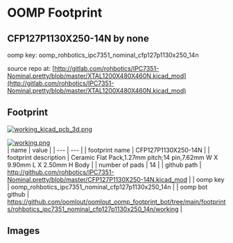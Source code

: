 # OOMP Footprint  
## CFP127P1130X250-14N  by none  
  
oomp key: oomp_rohbotics_ipc7351_nominal_cfp127p1130x250_14n  
  
source repo at: [http://gitlab.com/rohbotics/IPC7351-Nominal.pretty/blob/master/XTAL1200X480X460N.kicad_mod](http://gitlab.com/rohbotics/IPC7351-Nominal.pretty/blob/master/XTAL1200X480X460N.kicad_mod)  
## Footprint  
  
[![working_kicad_pcb_3d.png](working_kicad_pcb_3d_600.png)](working_kicad_pcb_3d.png)  
  
[![working.png](working_600.png)](working.png)  
| name | value | 
| --- | --- | 
| footprint name | CFP127P1130X250-14N | 
| footprint description | Ceramic Flat Pack,1.27mm pitch;14 pin,7.62mm W X 9.90mm L X 2.50mm H Body | 
| number of pads | 14 | 
| github path | http://github.com/rohbotics/IPC7351-Nominal.pretty/blob/master/CFP127P1130X250-14N.kicad_mod | 
| oomp key | oomp_rohbotics_ipc7351_nominal_cfp127p1130x250_14n | 
| oomp bot github | https://github.com/oomlout/oomlout_oomp_footprint_bot/tree/main/footprints/rohbotics_ipc7351_nominal_cfp127p1130x250_14n/working | 
## Images  
